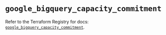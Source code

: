 # `google_bigquery_capacity_commitment`

Refer to the Terraform Registry for docs: [`google_bigquery_capacity_commitment`](https://registry.terraform.io/providers/hashicorp/google/5.28.0/docs/resources/bigquery_capacity_commitment).
